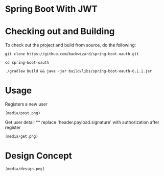 # Spring Boot With JWT


# Checking out and Building

To check out the project and build from source, do the following:

```
git clone https://github.com/backwizard/spring-boot-oauth.git

cd spring-boot-oauth

./gradlew build && java -jar build/libs/spring-boot-oauth-0.1.1.jar
```

# Usage

Registers a new user

	(media/post.png)

Get user detail
** replace 'header.payload.signature' with authorization after register

	(media/get.png)


# Design Concept

    (media/design.png)


